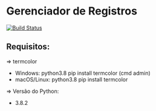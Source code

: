 # Gerenciador de Registros
[![Build Status](https://travis-ci.com/thoggs/app-register.svg?branch=master)](https://travis-ci.com/thoggs/app-register)

## Requisitos:                                                      
=> termcolor                                                  
   - Windows: python3.8 pip install termcolor (cmd admin)     
   - macOS/Linux: python3.8 pip install termcolor             
                                                                                                       
=> Versão do Python:
   - 3.8.2 
                                                                    
